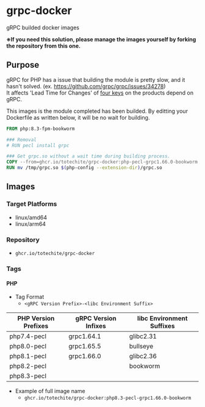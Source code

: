 # grpc-docker
gRPC builded docker images

**※If you need this solution, please manage the images yourself by forking the repository from this one.**

## Purpose
gRPC for PHP has a issue that building the module is pretty slow, and it hasn't solved. (ex. https://github.com/grpc/grpc/issues/34278)  
It affects 'Lead Time for Changes' of [four keys](https://www.atlassian.com/devops/frameworks/devops-metrics) on the products depend on gRPC.  

This images is the module completed has been builded.
By editting your Dockerfile as written below, it will be no wait for building.  

```Dockerfile
FROM php:8.3-fpm-bookworm

### Removal
# RUN pecl install grpc

### Get grpc.so without a wait time during building process.
COPY --from=ghcr.io/totechite/grpc-docker:php-pecl-grpc1.66.0-bookworm /usr/local/lib/php/extensions/grpc.so /tmp/grpc.so
RUN mv /tmp/grpc.so $(php-config --extension-dir)/grpc.so
```


## Images

### Target Platforms

- linux/amd64
- linux/arm64


### Repository

- `ghcr.io/totechite/grpc-docker`

### Tags

#### PHP

- Tag Format
  - `<gRPC Version Prefix>-<libc Environment Suffix>`

| PHP Version Prefixes | gRPC Version Infixes | libc Environment Suffixes |
| -------------------- | -------------------- | --------------------------|
| php7.4-pecl          | grpc1.64.1           | glibc2.31                 |
| php8.0-pecl          | grpc1.65.5           | bullseye                  |
| php8.1-pecl          | grpc1.66.0           | glibc2.36                 |
| php8.2-pecl          |                      | bookworm                  |
| php8.3-pecl          |                      |                           |

- Example of full image name
  - `ghcr.io/totechite/grpc-docker:php8.3-pecl-grpc1.66.0-bookworm`
